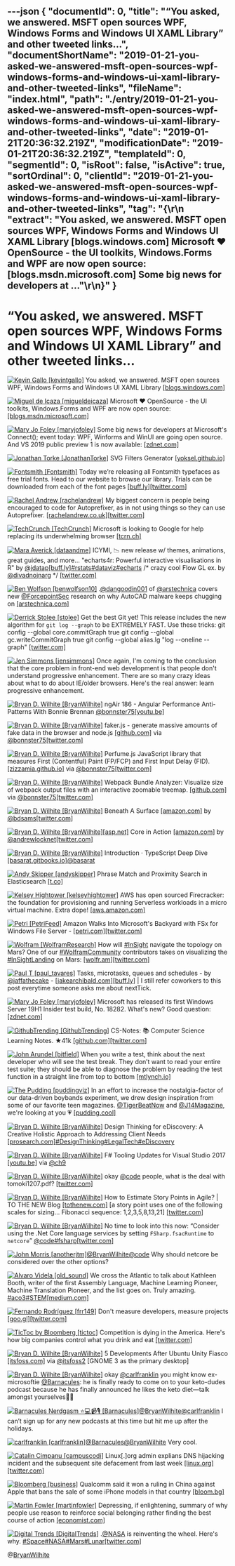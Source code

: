 ---json
{
  "documentId": 0,
  "title": "“You asked, we answered. MSFT open sources WPF, Windows Forms and Windows UI XAML Library” and other tweeted links…",
  "documentShortName": "2019-01-21-you-asked-we-answered-msft-open-sources-wpf-windows-forms-and-windows-ui-xaml-library-and-other-tweeted-links",
  "fileName": "index.html",
  "path": "./entry/2019-01-21-you-asked-we-answered-msft-open-sources-wpf-windows-forms-and-windows-ui-xaml-library-and-other-tweeted-links",
  "date": "2019-01-21T20:36:32.219Z",
  "modificationDate": "2019-01-21T20:36:32.219Z",
  "templateId": 0,
  "segmentId": 0,
  "isRoot": false,
  "isActive": true,
  "sortOrdinal": 0,
  "clientId": "2019-01-21-you-asked-we-answered-msft-open-sources-wpf-windows-forms-and-windows-ui-xaml-library-and-other-tweeted-links",
  "tag": "{\r\n  \"extract\": \"You asked, we answered. MSFT open sources WPF, Windows Forms and Windows UI XAML Library [blogs.windows.com] Microsoft ❤️ OpenSource - the UI toolkits, Windows.Forms and WPF are now open source: [blogs.msdn.microsoft.com] Some big news for developers at ...\"\r\n}"
}
---

# “You asked, we answered. MSFT open sources WPF, Windows Forms and Windows UI XAML Library” and other tweeted links…

[<img alt="Kevin Gallo [kevintgallo]" src="https://songhay.blob.core.windows.net:443/shared-social-twitter/kevintgallo.jpg">](http://linkedin.com/in/kevin-gallo-6b67a81) You asked, we answered. MSFT open sources WPF, Windows Forms and Windows UI XAML Library [[blogs.windows.com]](https://blogs.windows.com/buildingapps/#ZyMCZV6c44j6qOMD.97)

[<img alt="Miguel de Icaza [migueldeicaza]" src="https://songhay.blob.core.windows.net:443/shared-social-twitter/migueldeicaza.png">](http://tirania.org/blog) Microsoft ❤️ OpenSource - the UI toolkits, Windows.Forms and WPF are now open source: [[blogs.msdn.microsoft.com]](https://blogs.msdn.microsoft.com/dotnet/2018/12/04/announcing-net-core-3-preview-1-and-open-sourcing-windows-desktop-frameworks/)

[<img alt="Mary Jo Foley [maryjofoley]" src="https://songhay.blob.core.windows.net:443/shared-social-twitter/maryjofoley.png">](http://blogs.zdnet.com/microsoft) Some big news for developers at Microsoft's Connect(); event today: WPF, Winforms and WinUI are going open source. And VS 2019 public preview 1 is now available: [[zdnet.com]](https://www.zdnet.com/article/microsoft-open-sources-key-windows-ux-frameworks-launches-first-visual-studio-2019-preview/)

[<img alt="Jonathan Torke [JonathanTorke]" src="https://songhay.blob.core.windows.net:443/shared-social-twitter/JonathanTorke.jpg">](https://jonathantorke.me/) SVG Filters Generator [[yoksel.github.io]](https://yoksel.github.io/svg-filters/)

[<img alt="Fontsmith [Fontsmith]" src="https://songhay.blob.core.windows.net:443/shared-social-twitter/Fontsmith.jpeg">](http://www.fontsmith.com/) Today we’re releasing all Fontsmith typefaces as free trial fonts. Head to our website to browse our library. Trials can be downloaded from each of the font pages [[buff.ly]](https://buff.ly/2QlYhIA)[[twitter.com]](https://twitter.com/Fontsmith/status/1070987977130762240/video/1)

[<img alt="Rachel Andrew [rachelandrew]" src="https://songhay.blob.core.windows.net:443/shared-social-twitter/rachelandrew.jpg">](https://rachelandrew.co.uk/) My biggest concern is people being encouraged to code for Autoprefixer, as in not using things so they can use Autoprefixer. [[rachelandrew.co.uk]](https://rachelandrew.co.uk/archives/2018/07/17/should-i-try-to-use-the-ie-version-of-grid-layout-revisited-for-2018/)[[twitter.com]](https://twitter.com/jensimmons/status/1067833878025564163)

[<img alt="TechCrunch [TechCrunch]" src="https://songhay.blob.core.windows.net:443/shared-social-twitter/TechCrunch.jpg">](http://techcrunch.com/) Microsoft is looking to Google for help replacing its underwhelming browser [[tcrn.ch]](https://tcrn.ch/2RyPXBH)

[<img alt="Mara Averick [dataandme]" src="https://songhay.blob.core.windows.net:443/shared-social-twitter/dataandme.jpg">](https://maraaverick.rbind.io/) ICYMI, 📉 new release w/ themes, animations, great guides, and more... "echarts4r: Powerful interactive visualisations in R" by [@jdatap](http://twitter.com/@jdatap)[[buff.ly]](https://buff.ly/2ToMF5t)[#rstats](http://twitter.com/search?q='%23rstats)[#dataviz](http://twitter.com/search?q='%23dataviz)[#echarts](http://twitter.com/search?q='%23echarts) /* crazy cool Flow GL ex. by [@divadnojnarg](http://twitter.com/@divadnojnarg) */ [[twitter.com]](https://twitter.com/dataandme/status/1067841066764828673/photo/1)

[<img alt="Ben Wolfson [benwolfson10]" src="https://songhay.blob.core.windows.net:443/shared-social-twitter/benwolfson10.jpg">](https://twitter.com/benwolfson10) .[@dangoodin001](http://twitter.com/@dangoodin001) of [@arstechnica](http://twitter.com/@arstechnica) covers new [@ForcepointSec](http://twitter.com/@ForcepointSec) research on why AutoCAD malware keeps chugging on [[arstechnica.com]](https://arstechnica.com/?post_type=post&p=1419065)

[<img alt="Derrick Stolee [stolee]" src="https://songhay.blob.core.windows.net:443/shared-social-twitter/stolee.jpg">](https://twitter.com/stolee) Get the best Git yet! This release includes the new algorithm for `git log --graph` to be EXTREMELY FAST. Use these tricks: git config --global core.commitGraph true git config --global gc.writeCommitGraph true git config --global alias.lg "log --oneline --graph" [[twitter.com]](https://twitter.com/GitForWindows/status/1072122314572079105)

[<img alt="Jen Simmons [jensimmons]" src="https://songhay.blob.core.windows.net:443/shared-social-twitter/jensimmons.jpg">](http://youtube.com/layoutland) Once again, I'm coming to the conclusion that the core problem in front-end web development is that people don't understand progressive enhancement. There are so many crazy ideas about what to do about IE/older browsers. Here's the real answer: learn progressive enhancement.

[<img alt="Bryan D. Wilhite [BryanWilhite]" src="https://songhay.blob.core.windows.net:443/shared-social-twitter/BryanWilhite.jpeg">](http://songhayblog.azurewebsites.net/) ngAir 186 - Angular Performance Anti-Patterns With Bonnie Brennan [@bonnster75](http://twitter.com/@bonnster75)[[youtu.be]](https://youtu.be/bHe_XC-16G0)

[<img alt="Bryan D. Wilhite [BryanWilhite]" src="https://songhay.blob.core.windows.net:443/shared-social-twitter/BryanWilhite.jpeg">](http://songhayblog.azurewebsites.net/) faker.js - generate massive amounts of fake data in the browser and node.js [[github.com]](https://github.com/marak/Faker.js/) via [@bonnster75](http://twitter.com/@bonnster75)[[twitter.com]](https://twitter.com/BryanWilhite/status/1071164157423104000/photo/1)

[<img alt="Bryan D. Wilhite [BryanWilhite]" src="https://songhay.blob.core.windows.net:443/shared-social-twitter/BryanWilhite.jpeg">](http://songhayblog.azurewebsites.net/) Perfume.js JavaScript library that measures First (Contentful) Paint (FP/FCP) and First Input Delay (FID). [[zizzamia.github.io]](https://zizzamia.github.io/perfume/) via [@bonnster75](http://twitter.com/@bonnster75)[[twitter.com]](https://twitter.com/BryanWilhite/status/1071164648467005441/photo/1)

[<img alt="Bryan D. Wilhite [BryanWilhite]" src="https://songhay.blob.core.windows.net:443/shared-social-twitter/BryanWilhite.jpeg">](http://songhayblog.azurewebsites.net/) Webpack Bundle Analyzer: Visualize size of webpack output files with an interactive zoomable treemap. [[github.com]](https://github.com/webpack-contrib/webpack-bundle-analyzer) via [@bonnster75](http://twitter.com/@bonnster75)[[twitter.com]](https://twitter.com/BryanWilhite/status/1071164409454575617/photo/1)

[<img alt="Bryan D. Wilhite [BryanWilhite]" src="https://songhay.blob.core.windows.net:443/shared-social-twitter/BryanWilhite.jpeg">](http://songhayblog.azurewebsites.net/) Beneath A Surface [[amazon.com]](https://www.amazon.com/Beneath-Surface-Brad-Sams-ebook/dp/B07HDV5364?SubscriptionId=1SW6D7X6ZXXR92KVX0G2&tag=thekintespacec00&linkCode=xm2&camp=2025&creative=165953&creativeASIN=B07HDV5364) by [@bdsams](http://twitter.com/@bdsams)[[twitter.com]](https://twitter.com/BryanWilhite/status/1068966649930252288/photo/1)

[<img alt="Bryan D. Wilhite [BryanWilhite]" src="https://songhay.blob.core.windows.net:443/shared-social-twitter/BryanWilhite.jpeg">](http://songhayblog.azurewebsites.net/)[[asp.net]](http://ASP.NET) Core in Action [[amazon.com]](https://www.amazon.com/ASP-NET-Core-Action-Andrew-Lock/dp/1617294616?SubscriptionId=1SW6D7X6ZXXR92KVX0G2&tag=thekintespacec00&linkCode=xm2&camp=2025&creative=165953&creativeASIN=1617294616) by [@andrewlocknet](http://twitter.com/@andrewlocknet)[[twitter.com]](https://twitter.com/BryanWilhite/status/1070561581514149888/photo/1)

[<img alt="Bryan D. Wilhite [BryanWilhite]" src="https://songhay.blob.core.windows.net:443/shared-social-twitter/BryanWilhite.jpeg">](http://songhayblog.azurewebsites.net/) Introduction · TypeScript Deep Dive [[basarat.gitbooks.io]](https://basarat.gitbooks.io/typescript/)[@basarat](http://twitter.com/@basarat)

[<img alt="Andy Skipper [andyskipper]" src="https://songhay.blob.core.windows.net:443/shared-social-twitter/andyskipper.jpg">](http://www.ctocraft.com/) Phrase Match and Proximity Search in Elasticsearch [[t.co]](http://buff.ly/1CMm725)

[<img alt="Kelsey Hightower [kelseyhightower]" src="https://songhay.blob.core.windows.net:443/shared-social-twitter/kelseyhightower.jpg">](https://accounts.google.com/ServiceLogin?passive=1209600&osid=1&continue=https://plus.google.com/106678312289948845134/posts&followup=https://plus.google.com/106678312289948845134/posts) AWS has open sourced Firecracker: the foundation for provisioning and running Serverless workloads in a micro virtual machine. Extra dope! [[aws.amazon.com]](https://aws.amazon.com/blogs/opensource/firecracker-open-source-secure-fast-microvm-serverless/)

[<img alt="Petri [PetriFeed]" src="https://songhay.blob.core.windows.net:443/shared-social-twitter/PetriFeed.jpg">](https://www.petri.com/) Amazon Walks Into Microsoft's Backyard with FSx for Windows File Server - [[petri.com]](https://www.petri.com/amazon-walks-into-microsofts-backyard-with-fsx-for-windows-file-server)[[twitter.com]](https://twitter.com/PetriFeed/status/1067843920896380928/photo/1)

[<img alt="Wolfram [WolframResearch]" src="https://songhay.blob.core.windows.net:443/shared-social-twitter/WolframResearch.png">](http://www.wolfram.com/) How will [#InSight](http://twitter.com/search?q='%23InSight) navigate the topology on Mars? One of our [#WolframCommunity](http://twitter.com/search?q='%23WolframCommunity) contributors takes on visualizing the [#InSightLanding](http://twitter.com/search?q='%23InSightLanding) on Mars: [[wolfr.am]](https://wolfr.am/zsWwj5YL)[[twitter.com]](https://twitter.com/WolframResearch/status/1067841064982274050/photo/1)

[<img alt="Paul T [paul_tavares]" src="https://songhay.blob.core.windows.net:443/shared-social-twitter/paul_tavares.jpg">](http://www.purtuga.com/) Tasks, microtasks, queues and schedules - by [@jaffathecake](http://twitter.com/@jaffathecake) - [[jakearchibald.com]](http://JakeArchibald.com)[[buff.ly]](https://buff.ly/2Qunmgw) | I still refer coworkers to this post everytime someone asks me about nextTick.

[<img alt="Mary Jo Foley [maryjofoley]" src="https://songhay.blob.core.windows.net:443/shared-social-twitter/maryjofoley.png">](http://blogs.zdnet.com/microsoft) Microsoft has released its first Windows Server 19H1 Insider test build, No. 18282. What's new? Good question: [[zdnet.com]](https://www.zdnet.com/article/microsoft-releases-first-windows-server-19h1-test-build/)

[<img alt="GithubTrending [GithubTrending]" src="https://songhay.blob.core.windows.net:443/shared-social-twitter/GithubTrending.jpg">](https://twitter.com/GithubTrending) CS-Notes: :books: Computer Science Learning Notes. ★41k [[github.com]](https://github.com/CyC2018/CS-Notes)[[twitter.com]](https://twitter.com/GithubTrending/status/1066607628720267264/photo/1)

[<img alt="John Arundel [bitfield]" src="https://songhay.blob.core.windows.net:443/shared-social-twitter/bitfield.jpeg">](http://bitfieldconsulting.com/about) When you write a test, think about the next developer who will see the test break. They don’t want to read your entire test suite; they should be able to diagnose the problem by reading the test function in a straight line from top to bottom [[mtlynch.io]](https://mtlynch.io/good-developers-bad-tests/)

[<img alt="The Pudding [puddingviz]" src="https://songhay.blob.core.windows.net:443/shared-social-twitter/puddingviz.jpg">](http://pudding.cool/) In an effort to increase the nostalgia-factor of our data-driven boybands experiment, we drew design inspiration from some of our favorite teen magazines. [@TigerBeatNow](http://twitter.com/@TigerBeatNow) and [@J14Magazine](http://twitter.com/@J14Magazine), we're looking at you 💗 [[pudding.cool]](https://pudding.cool/2018/11/boy-bands/)

[<img alt="Bryan D. Wilhite [BryanWilhite]" src="https://songhay.blob.core.windows.net:443/shared-social-twitter/BryanWilhite.jpeg">](http://songhayblog.azurewebsites.net/) Design Thinking for eDiscovery: A Creative Holistic Approach to Addressing Client Needs [[prosearch.com]](http://www.prosearch.com/design-thinking-for-ediscovery/)[#DesignThinking](http://twitter.com/search?q='%23DesignThinking)[#LegalTech](http://twitter.com/search?q='%23LegalTech)[#eDiscovery](http://twitter.com/search?q='%23eDiscovery)

[<img alt="Bryan D. Wilhite [BryanWilhite]" src="https://songhay.blob.core.windows.net:443/shared-social-twitter/BryanWilhite.jpeg">](http://songhayblog.azurewebsites.net/) F# Tooling Updates for Visual Studio 2017 [[youtu.be]](https://youtu.be/zJoV6gH22fU) via [@ch9](http://twitter.com/@ch9)

[<img alt="Bryan D. Wilhite [BryanWilhite]" src="https://songhay.blob.core.windows.net:443/shared-social-twitter/BryanWilhite.jpeg">](http://songhayblog.azurewebsites.net/) okay [@code](http://twitter.com/@code) people, what is the deal with tomoki1207.pdf? [[twitter.com]](https://twitter.com/BryanWilhite/status/1067489294246264832/photo/1)

[<img alt="Bryan D. Wilhite [BryanWilhite]" src="https://songhay.blob.core.windows.net:443/shared-social-twitter/BryanWilhite.jpeg">](http://songhayblog.azurewebsites.net/) How to Estimate Story Points in Agile? | TO THE NEW Blog [[tothenew.com]](http://www.tothenew.com/blog/how-to-estimate-story-points-in-agile/#.XA2AU3kfwBI.twitter) [a story point uses one of the following scales for sizing... Fibonacci sequence: 1,2,3,5,8,13,21] [[twitter.com]](https://twitter.com/BryanWilhite/status/1071870186767048705/photo/1)

[<img alt="Bryan D. Wilhite [BryanWilhite]" src="https://songhay.blob.core.windows.net:443/shared-social-twitter/BryanWilhite.jpeg">](http://songhayblog.azurewebsites.net/) No time to look into this now: “Consider using the .Net Core language services by setting `FSharp.fsacRuntime` to `netcore`” [@code](http://twitter.com/@code)[#fsharp](http://twitter.com/search?q='%23fsharp)[[twitter.com]](https://twitter.com/BryanWilhite/status/1071113641821237248/photo/1)

[<img alt="John Morris [anotherjtm]" src="https://songhay.blob.core.windows.net:443/shared-social-twitter/anotherjtm.jpg">](https://twitter.com/anotherjtm)[@BryanWilhite](http://twitter.com/@BryanWilhite)[@code](http://twitter.com/@code) Why should netcore be considered over the other options?

[<img alt="Alvaro Videla [old_sound]" src="https://songhay.blob.core.windows.net:443/shared-social-twitter/old_sound.jpg">](http://alvaro-videla.com/) We cross the Atlantic to talk about Kathleen Booth, writer of the first Assembly Language, Machine Learning Pioneer, Machine Translation Pioneer, and the list goes on. Truly amazing. [#aco3](http://twitter.com/search?q='%23aco3)[#STEM](http://twitter.com/search?q='%23STEM)[[medium.com]](https://medium.com/a-computer-of-ones-own/kathleen-booth-machine-learning-pioneer-7cb8b2ed70c8)

[<img alt="Fernando Rodríguez [frr149]" src="https://songhay.blob.core.windows.net:443/shared-social-twitter/frr149.jpg">](http://www.keepcoding.io/) Don't measure developers, measure projects [[goo.gl]](https://goo.gl/nM4VWJ)[[twitter.com]](https://twitter.com/frr149/status/1067210432606162944/photo/1)

[<img alt="TicToc by Bloomberg [tictoc]" src="https://songhay.blob.core.windows.net:443/shared-social-twitter/tictoc.jpg">](https://twitter.com/i/events/931632515340627968) Competition is dying in the America. Here's how big companies control what you drink and eat [[twitter.com]](https://twitter.com/tictoc/status/1067840666200432642/video/1)

[<img alt="Bryan D. Wilhite [BryanWilhite]" src="https://songhay.blob.core.windows.net:443/shared-social-twitter/BryanWilhite.jpeg">](http://songhayblog.azurewebsites.net/) 5 Developments After Ubuntu Unity Fiasco [[itsfoss.com]](https://itsfoss.com/ubuntu-after-unity/) via [@itsfoss2](http://twitter.com/@itsfoss2) [GNOME 3 as the primary desktop]

[<img alt="Bryan D. Wilhite [BryanWilhite]" src="https://songhay.blob.core.windows.net:443/shared-social-twitter/BryanWilhite.jpeg">](http://songhayblog.azurewebsites.net/) okay [@carlfranklin](http://twitter.com/@carlfranklin) you might know ex-microsoftie [@Barnacules](http://twitter.com/@Barnacules): he is finally ready to come on to your keto-dudes podcast because he has finally announced he likes the keto diet—talk amongst yourselves🤠😇

[<img alt="Barnacules Nerdgasm ⭐💻📹🎙 [Barnacules]" src="https://songhay.blob.core.windows.net:443/shared-social-twitter/Barnacules.jpg">](http://barnnerd.com/)[@BryanWilhite](http://twitter.com/@BryanWilhite)[@carlfranklin](http://twitter.com/@carlfranklin) I can’t sign up for any new podcasts at this time but hit me up after the holidays.

[<img alt="carlfranklin [carlfranklin]" src="https://songhay.blob.core.windows.net:443/shared-social-twitter/carlfranklin.jpg">](http://www.intellectualhedonism.com/)[@Barnacules](http://twitter.com/@Barnacules)[@BryanWilhite](http://twitter.com/@BryanWilhite) Very cool.

[<img alt="Catalin Cimpanu [campuscodi]" src="https://songhay.blob.core.windows.net:443/shared-social-twitter/campuscodi.jpg">](https://www.zdnet.com/meet-the-team/us/catalin.cimpanu/) Linux[.]org admin explians DNS hijacking incident and the subsequent site defacement from last week [[linux.org]](https://www.linux.org/threads/linux-org-dns-hijack-incident.21073/)[[twitter.com]](https://twitter.com/campuscodi/status/1071951886637383680/photo/1)

[<img alt="Bloomberg [business]" src="https://songhay.blob.core.windows.net:443/shared-social-twitter/business.jpg">](http://www.bloomberg.com/) Qualcomm said it won a ruling in China against Apple that bans the sale of some iPhone models in that country [[bloom.bg]](https://bloom.bg/2EpcAWi)

[<img alt="Martin Fowler [martinfowler]" src="https://songhay.blob.core.windows.net:443/shared-social-twitter/martinfowler.jpg">](http://www.martinfowler.com/) Depressing, if enlightening, summary of why people use reason to reinforce social belonging rather finding the best course of action [[economist.com]](https://www.economist.com/united-states/2018/12/08/what-psychology-experiments-tell-you-about-why-people-deny-facts)

[<img alt="Digital Trends [DigitalTrends]" src="https://songhay.blob.core.windows.net:443/shared-social-twitter/DigitalTrends.jpg">](http://www.digitaltrends.com/) .[@NASA](http://twitter.com/@NASA) is reinventing the wheel. Here's why. [#Space](http://twitter.com/search?q='%23Space)[#NASA](http://twitter.com/search?q='%23NASA)[#Mars](http://twitter.com/search?q='%23Mars)[#Lunar](http://twitter.com/search?q='%23Lunar)[[twitter.com]](https://twitter.com/DigitalTrends/status/1071461831489830912/video/1)

@[BryanWilhite](https://twitter.com/BryanWilhite)
